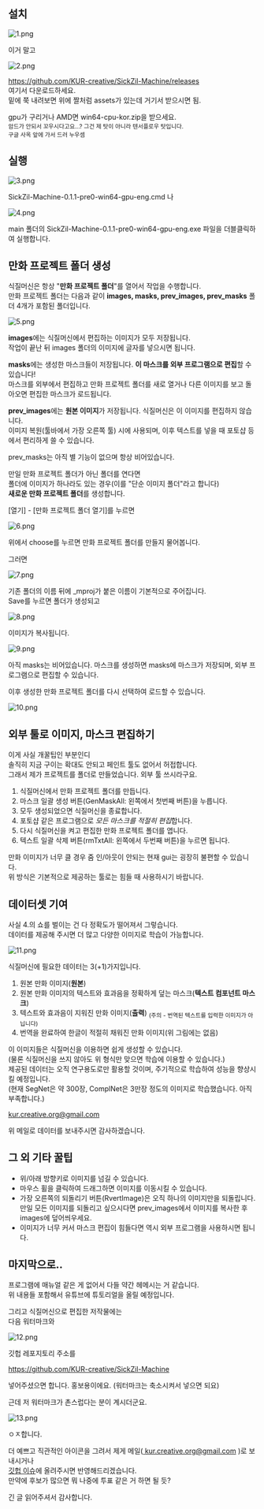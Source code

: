 설치
----

![1.png](tip-images/1.png)

이거 말고

![2.png](tip-images/2.png)

https://github.com/KUR-creative/SickZil-Machine/releases \
여기서 다운로드하세요. \
밑에 쭉 내려보면 위에 짤처럼 assets가 있는데 거기서 받으시면 됨. 

gpu가 구리거나 AMD면 win64-cpu-kor.zip을 받으세요. \
<sub>암드가 안되서 꼬우시다고요...? 그건 제 탓이 아니라 텐서플로우 탓입니다. \
구글 사옥 앞에 가서 드러 누우셈</sub>




실행 
----

![3.png](tip-images/3.png)

SickZil-Machine-0.1.1-pre0-win64-gpu-eng.cmd 나 

![4.png](tip-images/4.png)


main 폴더의 SickZil-Machine-0.1.1-pre0-win64-gpu-eng.exe 파일을 더블클릭하여 실행합니다. 





만화 프로젝트 폴더 생성 
----

식질머신은 항상 "**만화 프로젝트 폴더**"를 열어서 작업을 수행합니다. \
만화 프로젝트 폴더는 다음과 같이 **images, masks, prev_images, prev_masks** 폴더 4개가 포함된 폴더입니다. 

![5.png](tip-images/5.png)


**images**에는 식질머신에서 편집하는 이미지가 모두 저장됩니다. \
작업이 끝난 뒤 images 폴더의 이미지에 글자를 넣으시면 됩니다. 

**masks**에는 생성한 마스크들이 저장됩니다. **이 마스크를 외부 프로그램으로 편집**할 수 있습니다! \
마스크를 외부에서 편집하고 만화 프로젝트 폴더를 새로 열거나 다른 이미지를 보고 돌아오면 편집한 마스크가 로드됩니다.

**prev_images**에는 **원본 이미지**가 저장됩니다. 식질머신은 이 이미지를 편집하지 않습니다. \
이미지 복원(툴바에서 가장 오른쪽 툴) 시에 사용되며, 이후 텍스트를 넣을 때 포토샵 등에서 편리하게 쓸 수 있습니다. 

prev_masks는 아직 별 기능이 없으며 항상 비어있습니다.


만일 만화 프로젝트 폴더가 아닌 폴더를 연다면 \
폴더에 이미지가 하나라도 있는 경우(이를 "단순 이미지 폴더"라고 합니다) \
**새로운 만화 프로젝트 폴더**를 생성합니다.



[열기] - [만화 프로젝트 폴더 열기]를 누르면

![6.png](tip-images/6.png)


위에서 choose를 누르면 만화 프로젝트 폴더를 만들지 물어봅니다.

그러면

![7.png](tip-images/7.png)


 

기존 폴더의 이름 뒤에 \_mproj가 붙은 이름이 기본적으로 주어집니다. \
Save를 누르면 폴더가 생성되고 

![8.png](tip-images/8.png)



이미지가 복사됩니다. 

![9.png](tip-images/9.png)



아직 masks는 비어있습니다. 마스크를 생성하면 masks에 마스크가 저장되며, 외부 프로그램으로 편집할 수 있습니다.



이후 생성한 만화 프로젝트 폴더를 다시 선택하여 로드할 수 있습니다.


![10.png](tip-images/10.png)


 

외부 툴로 이미지, 마스크 편집하기 
----

이게 사실 개꿀팁인 부분인디 \
솔직히 지금 구이는 확대도 안되고 페인트 툴도 없어서 허접합니다. \
그래서 제가 프로젝트를 폴더로 만들었습니다. 외부 툴 쓰시라구요. 


1) 식질머신에서 만화 프로젝트 폴더를 만듭니다. 
2) 마스크 일괄 생성 버튼(GenMaskAll: 왼쪽에서 첫번째 버튼)을 누릅니다. 
3) 모두 생성되었으면 식질머신을 종료합니다. 
4) 포토샵 같은 프로그램으로 *모든 마스크를 적절히 편집*합니다. 
5) 다시 식질머신을 켜고 편집한 만화 프로젝트 폴더를 엽니다. 
6) 텍스트 일괄 삭제 버튼(rmTxtAll: 왼쪽에서 두번째 버튼)을 누르면 됩니다. 

만화 이미지가 너무 클 경우 줌 인/아웃이 안되는 현재 gui는 굉장히 불편할 수 있습니다. \
위 방식은 기본적으로 제공하는 툴로는 힘들 때 사용하시기 바랍니다.



데이터셋 기여 
----

사실 4.의 쇼를 벌이는 건 다 정확도가 떨어져서 그렇습니다. \
데이터를 제공해 주시면 더 많고 다양한 이미지로 학습이 가능합니다. 

![11.png](tip-images/11.png)


식질머신에 필요한 데이터는 3(+1)가지입니다. 
1) 원본 만화 이미지(**원본**) 
2) 원본 만화 이미지의 텍스트와 효과음을 정확하게 덮는 마스크(**텍스트 컴포넌트 마스크**) 
3) 텍스트와 효과음이 지워진 만화 이미지(**출력**) <sub>(주의 - 번역된 텍스트를 입력한 이미지가 아닙니다) </sub> 
4) 번역을 완료하여 한글이 적절히 채워진 만화 이미지(위 그림에는 없음)

이 이미지들은 식질머신을 이용하면 쉽게 생성할 수 있습니다. \
(물론 식질머신을 쓰지 않아도 위 형식만 맞으면 학습에 이용할 수 있습니다.) \
제공된 데이터는 오직 연구용도로만 활용할 것이며, 주기적으로 학습하여 성능을 향상시킬 예정입니다. \
(현재 SegNet은 약 300장, ComplNet은 3만장 정도의 이미지로 학습했습니다. 아직 부족합니다.)

<a href="mailto:kur.creative.org@gmail.com"> kur.creative.org@gmail.com </a>

위 메일로 데이터를 보내주시면 감사하겠습니다.



그 외 기타 꿀팁 
----
- 위/아래 방향키로 이미지를 넘길 수 있습니다. 
- 마우스 휠을 클릭하여 드래그하면 이미지를 이동시킬 수 있습니다. 
- 가장 오른쪽의 되돌리기 버튼(RvertImage)은 오직 하나의 이미지만을 되돌립니다. 
   만일 모든 이미지를 되돌리고 싶으시다면 prev_images에서 이미지를 복사한 후 images에 덮어씌우세요. 
- 이미지가 너무 커서 마스크 편집이 힘들다면 역시 외부 프로그램을 사용하시면 됩니다.





마지막으로.. 
----
프로그램에 매뉴얼 같은 게 없어서 다들 약간 헤메시는 거 같습니다. \
위 내용들 포함해서 유튜브에 튜토리얼을 올릴 예정입니다.

그리고 식질머신으로 편집한 저작물에는 \
다음 워터마크와 

![12.png](tip-images/12.png)

깃헙 레포지토리 주소를 

https://github.com/KUR-creative/SickZil-Machine

넣어주셨으면 합니다. 홍보용이에요. (워터마크는 축소시켜서 넣으면 되요)

근데 저 워터마크가 촌스럽다는 분이 계시더군요.  


![13.png](tip-images/13.png)
 

ㅇㅈ합니다. 

더 예쁘고 직관적인 아이콘을 그려서 제게 메일(<a href="mailto:kur.creative.org@gmail.com"> kur.creative.org@gmail.com </a>)로 보내시거나 \
[깃헙 이슈](https://github.com/KUR-creative/SickZil-Machine/issues)에 올려주시면 반영해드리겠습니다. \
만약에 후보가 많으면 뭐 나중에 투표 같은 거 하면 될 듯?


긴 글 읽어주셔서 감사합니다.

